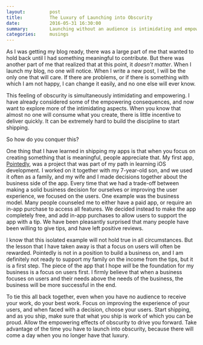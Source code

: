 ```yaml
---
layout:         post
title:          The Luxury of Launching into Obscurity
date:           2016-05-31 16:30:00
summary:        Launching without an audience is intimidating and empowering.
categories:     musings
---
```


As I was getting my blog ready, there was a large part of me that wanted to hold back until I had something meaningful to contribute. But there was another part of me that realized that at this point, it _doesn’t matter_. When I launch my blog, no one will notice. When I write a new post, I will be the only one that will care. If there are problems, or if there is something with which I am not happy, I can change it easily, and no one else will ever know.

This feeling of obscurity is simultaneously intimidating and empowering. I have already considered some of the empowering consequences, and now want to explore more of the intimidating aspects. When you know that almost no one will consume what you create, there is little incentive to deliver quickly. It can be extremely hard to build the discipline to start shipping.

So how do you conquer this?

One thing that I have learned in shipping my apps is that when you focus on creating something that is meaningful, people appreciate that. My first app, [Pointedly](http://bsn.design/pointedly), was a project that was part of my path in learning iOS development. I worked on it together with my 7-year-old son, and we used it often as a family, and my wife and I made decisions together about the business side of the app. Every time that we had a trade-off between making a solid business decision for ourselves or improving the user experience, we focused on the users. One example was the business model. Many people counseled me to either have a paid app, or require an in-app purchase to access all features. We decided instead to make the app completely free, and add in-app purchases to allow users to support the app with a tip. We have been pleasantly surprised that many people have been willing to give tips, and have left positive reviews.

I know that this isolated example will not hold true in all circumstances. But the lesson that I have taken away is that a focus on users will often be rewarded. Pointedly is not in a position to build a business on, and I am definitely not ready to support my family on the income from the tips, but it is a first step. The piece of the app that I hope _will_ be the foundation for my business is a focus on users first. I firmly believe that when a business focuses on users and their needs above the needs of the business, the business will be more successful in the end.

To tie this all back together, even when you have no audience to receive your work, do your best work. Focus on improving the experience of your users, and when faced with a decision, choose your users. Start shipping, and as you ship, make sure that what you ship is work of which you can be proud. Allow the empowering effects of obscurity to drive you forward. Take advantage of the time you have to launch into obscurity, because there will come a day when you no longer have that luxury.
